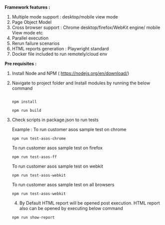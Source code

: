 **Framework features :**

1. Multiple mode support : desktop/mobile view mode
2. Page Object Model 
2. Cross browser support : Chrome desktop/firefox/WebKit engine/ mobile View mode etc
3. Parallel execution
4. Rerun failure scenarios 
5. HTML reports generation : Playwright standard
6. Docker file included to run remotely/cloud env
   
**Pre requisites :** 

1. Install Node and NPM ( https://nodejs.org/en/download/)
2. Navigate to project folder and Install modules by running the below command
   
     ```
     
     npm install

     npm run build
     
     ```
   
3. Check scripts in package.json to run  tests
   
   Example : To run customer asos sample test on chrome
     
     ```
     npm run test-asos-chrome

     ```

      To run customer asos sample test on firefox
     
     ```
     npm run test-asos-ff

     ```

      To run customer asos sample test on webkit
     
     ```
     npm run test-asos-webkit

     ```
      To run customer asos sample test on all browsers
     
     ```
     npm run test-asos-webkit

     ```

     4. By Default HTML report will be opened post execution. HTML report also can be opened by executing below command

     ```
     npm run show-report

     ```

